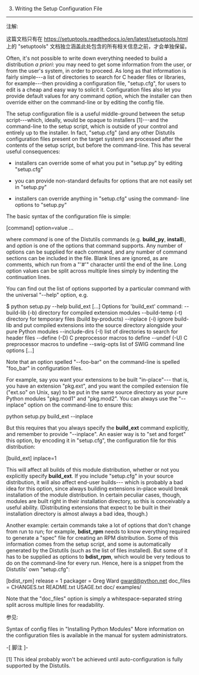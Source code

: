 3. Writing the Setup Configuration File
***************************************

注解:

  这篇文档只有在
  https://setuptools.readthedocs.io/en/latest/setuptools.html 上的
  "setuptools" 文档独立涵盖此处包含的所有相关信息之前，才会单独保留。

Often, it's not possible to write down everything needed to build a
distribution *a priori*: you may need to get some information from the
user, or from the user's system, in order to proceed.  As long as that
information is fairly simple---a list of directories to search for C
header files or libraries, for example---then providing a
configuration file, "setup.cfg", for users to edit is a cheap and easy
way to solicit it.  Configuration files also let you provide default
values for any command option, which the installer can then override
either on the command-line or by editing the config file.

The setup configuration file is a useful middle-ground between the
setup script---which, ideally, would be opaque to installers [1]---and
the command-line to the setup script, which is outside of your control
and entirely up to the installer.  In fact, "setup.cfg" (and any other
Distutils configuration files present on the target system) are
processed after the contents of the setup script, but before the
command-line.  This has  several useful consequences:

* installers can override some of what you put in "setup.py" by
  editing "setup.cfg"

* you can provide non-standard defaults for options that are not
  easily set in "setup.py"

* installers can override anything in "setup.cfg" using the command-
  line options to "setup.py"

The basic syntax of the configuration file is simple:

   [command]
   option=value
   ...

where *command* is one of the Distutils commands (e.g. **build_py**,
**install**), and *option* is one of the options that command
supports. Any number of options can be supplied for each command, and
any number of command sections can be included in the file.  Blank
lines are ignored, as are comments, which run from a "'#'" character
until the end of the line.  Long option values can be split across
multiple lines simply by indenting the continuation lines.

You can find out the list of options supported by a particular command
with the universal "--help" option, e.g.

   $ python setup.py --help build_ext
   [...]
   Options for 'build_ext' command:
     --build-lib (-b)     directory for compiled extension modules
     --build-temp (-t)    directory for temporary files (build by-products)
     --inplace (-i)       ignore build-lib and put compiled extensions into the
                          source directory alongside your pure Python modules
     --include-dirs (-I)  list of directories to search for header files
     --define (-D)        C preprocessor macros to define
     --undef (-U)         C preprocessor macros to undefine
     --swig-opts          list of SWIG command line options
   [...]

Note that an option spelled "--foo-bar" on the command-line  is
spelled "foo_bar" in configuration files.

For example, say you want your extensions to be built "in-place"---
that is, you have an extension "pkg.ext", and you want the compiled
extension file ("ext.so" on Unix, say) to be put in the same source
directory as your pure Python modules "pkg.mod1" and "pkg.mod2".  You
can always use the "--inplace" option on the command-line to ensure
this:

   python setup.py build_ext --inplace

But this requires that you always specify the **build_ext** command
explicitly, and remember to provide "--inplace". An easier way is to
"set and forget" this option, by encoding it in "setup.cfg", the
configuration file for this distribution:

   [build_ext]
   inplace=1

This will affect all builds of this module distribution, whether or
not you explicitly specify **build_ext**.  If you include "setup.cfg"
in your source distribution, it will also affect end-user builds---
which is probably a bad idea for this option, since always building
extensions in-place would break installation of the module
distribution.  In certain peculiar cases, though, modules are built
right in their installation directory, so this is conceivably a useful
ability.  (Distributing extensions that expect to be built in their
installation directory is almost always a bad idea, though.)

Another example: certain commands take a lot of options that don't
change from run to run; for example, **bdist_rpm** needs to know
everything required to generate a "spec" file for creating an RPM
distribution.  Some of this information comes from the setup script,
and some is automatically generated by the Distutils (such as the list
of files installed).  But some of it has to be supplied as options to
**bdist_rpm**, which would be very tedious to do on the command-line
for every run.  Hence, here is a snippet from the Distutils' own
"setup.cfg":

   [bdist_rpm]
   release = 1
   packager = Greg Ward <gward@python.net>
   doc_files = CHANGES.txt
               README.txt
               USAGE.txt
               doc/
               examples/

Note that the "doc_files" option is simply a whitespace-separated
string split across multiple lines for readability.

参见:

  Syntax of config files in "Installing Python Modules"
     More information on the configuration files is available in the
     manual for system administrators.

-[ 脚注 ]-

[1] This ideal probably won't be achieved until auto-configuration is
    fully supported by the Distutils.
